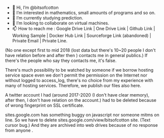 - 👋 Hi, I’m @bitsofcotton
- 👀 I’m interested in mathematics, small amounts of programs and so on.
- 🌱 I’m currently studying prediction.
- 💞️ I’m looking to collaborate on virtual machines.
- 📫 How to reach me : Google Drive Link | One Drive Link | Github Link | Working Sample | Docker Hub Link | Sourceforge Link (abandoned) | Private Email | Private Line.

(No one except first to mid 2018 (lost data but there's 10~20 people I don't have relation before and after then ) contacts me in general publics.)
If there's the people who say they contacts me, it's false.

There's much possibility to be watched by someone if we borrow hosting service space even we don't permit the permission on the Internet nor 
without logged to access_log, there's no choice from my experience with many of hosting services. 
Therefore, we publish our files also here.

A twitter account I had (around 2017-2020 (I don\'t have clear memory), after then, I don't have relation on the account.) had to be deleted
because of wrong fingerprint on SSL certificate.

sites.google.com has something buggy on javascript nor someone mitms on line. So we have to delete sites.google.com/view/bitsofcotton site.
(Text cursor bug.) And they are archived into web drives because of no response from anyone .
